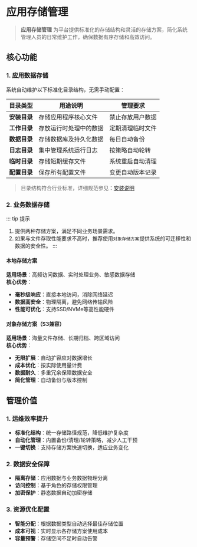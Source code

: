 # 应用存储管理

> **应用存储管理** 为平台提供标准化的存储结构和灵活的存储方案，简化系统管理人员的日常维护工作，确保数据有序存储和高效访问。

## 核心功能

### 1. 应用数据存储
系统自动维护以下标准化目录结构，无需手动配置：

| 目录类型 | 用途说明 | 管理要求 |
|----------|----------|----------|
| **安装目录** | 存储应用程序核心文件 | 禁止存放用户数据 |
| **工作目录** | 存放运行时处理中的数据 | 定期清理临时文件 |
| **数据目录** | 存储数据库及持久化数据 | 每日自动备份 |
| **日志目录** | 集中管理系统运行日志 | 按策略自动轮转 |
| **临时目录** | 存储短期缓存文件 | 系统重启自动清理 |
| **配置目录** | 保存所有配置文件 | 变更自动版本记录 |

> 目录结构符合行业标准，详细规范参见：[安装说明](../../installation/prerequisites.md)

### 2. 业务数据存储

::: tip 提示
1. 提供两种存储方案，满足不同业务场景需求。
2. 如果与文件存取性能要求不高时，推荐使用`对象存储方案`提供系统的可迁移性和数据的安全性。
:::

#### 本地存储方案
**适用场景**：高频访问数据、实时处理业务、敏感数据存储  
**核心优势**：
- **毫秒级响应**：直接本地访问，消除网络延迟
- **数据高安全**：物理隔离，避免网络传输风险
- **性能可优化**：支持SSD/NVMe等高性能硬件

#### 对象存储方案（S3兼容）
**适用场景**：海量文件存储、长期归档、跨区域访问  
**核心优势**：
- **无限扩展**：自动扩容应对数据增长
- **成本优化**：按实际使用量计费
- **数据耐久**：多重冗余保障数据安全
- **简化管理**：自动备份与版本控制



## 管理价值

### 1. 运维效率提升
- **标准化结构**：统一存储路径规范，降低维护复杂度
- **自动化管理**：内置备份/清理/轮转策略，减少人工干预
- **一键切换**：支持存储方案快速切换，适应业务变化

### 2. 数据安全保障
- **隔离存储**：应用数据与业务数据物理分离
- **访问控制**：基于角色的存储权限管理
- **加密保护**：静态数据自动加密存储

### 3. 资源优化配置
- **智能分配**：根据数据类型自动选择最佳存储位置
- **成本可视**：实时显示各存储方案使用成本
- **容量预警**：存储空间不足时自动告警


